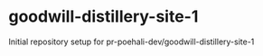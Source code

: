 # goodwill-distillery-site-1

Initial repository setup for pr-poehali-dev/goodwill-distillery-site-1